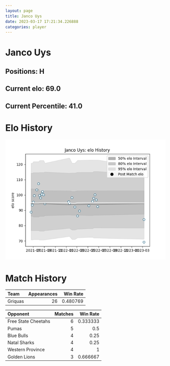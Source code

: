 ```yaml
---  
layout: page  
title: Janco Uys  
date: 2023-03-17 17:21:34.226888  
categories: player  
---
```

# Janco Uys

## Positions: H

## Current elo: 69.0

## Current Percentile: 41.0

# Elo History


![elo history](history_JancoUys.png)
# Match History


| Team    |   Appearances |   Win Rate |
|:--------|--------------:|-----------:|
| Griquas |            26 |   0.480769 |

| Opponent            |   Matches |   Win Rate |
|:--------------------|----------:|-----------:|
| Free State Cheetahs |         6 |   0.333333 |
| Pumas               |         5 |   0.5      |
| Blue Bulls          |         4 |   0.25     |
| Natal Sharks        |         4 |   0.25     |
| Western Province    |         4 |   1        |
| Golden Lions        |         3 |   0.666667 |